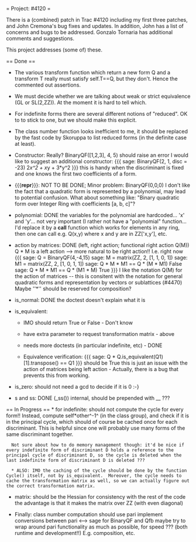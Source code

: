 = Project: #4120 =

There is a (combined) patch in Trac #4120 including my first three patches, and John Cremona's bug fixes and updates.  In addition, John has a list of concerns and bugs to be addressed.  Gonzalo Tornaria has additional comments and suggestions.

This project addresses (some of) these.

== Done ==

  * The various transform function which return a new form Q and a transform T really must satisfy self.T==Q, but they don't. Hence the commented out assertions.

  * We must decide whether we are talking about weak or strict equivalence (GL or SL(2,ZZ)). At the moment it is hard to tell which.

  * For indefinite forms there are several different notions of "reduced". OK to to stick to one, but we should make this explicit.

  * The class number function looks inefficient to me, it should be replaced by the fast code by Skoruppa to list reduced forms (in the definite case at least).

  * Constructor: Really?
      BinaryQF([1,2,3], 4, 5) should raise an error I would like to suggest an additional constructor:
{{{
              sage: BinaryQF(2, 1, disc = -23)
              2*x^2 + x*y + 3*y^2
}}}
      this is handy when the discriminant is fixed and one knows the first two coefficients of a form.

  * {{{__repr__}}}: NOT TO BE DONE; Minor problem: BinaryQF(0,0,0)
      I don't like the fact that a quadratic form is represented by a polynomial, may lead to potential confusion.  What about something like: "Binary quadratic form over Integer Ring with coefficients [a, b, c]"?

  * polynomial: DONE
      the variables for the polynomial are hardcoded... 'x' and 'y'... not very important (I rather not have a "polynomial" function... I'd replace it by a __call__ function which works for elements in any ring, then one can call e.g. Q(x,y) where x and y are in ZZ['x,y'], etc.

  * action by matrices: DONE (left, right action; functional right action Q(M))
      Q * M is a left action --> more natural to be right action!!  I.e. right now
{{{
          sage: Q = BinaryQF(4,-4,15)
          sage: M = matrix(ZZ, 2, [1, 1, 0, 1])
          sage: M1 = matrix(ZZ, 2, [1, 0, 1, 1])
          sage: Q * M * M1 == Q * (M * M1)
          False
          sage: Q * M * M1 == Q * (M1 * M)
          True
}}}
      I like the notation Q(M) for the action of matrices -- this is consitent with the notation for general quadratic forms and representation by vectors or sublattices (#4470) Maybe ''*'' should be reserved for composition?

  * is_normal: DONE
      the doctest doesn't explain what it is

  * is_equivalent:

      * IMO should return True or False - Don't know

      * have extra parameter to request transformation matrix - above

      * needs more doctests (in particular indefinite, etc) - DONE

      * Equivalence verification:
{{{
        sage: Q * Q.is_equivalent(Q1)[1].transpose() == Q1
}}}
	should be True this is just an issue with the action of matrices being left action - Actually, there is a bug that prevents this from working.
  * is_zero: should not need a gcd to decide if it is 0  :-}

  * s and ss: DONE (_ss())
      internal, should be prepended with __ ???

== In Progress ==
      * for indefinite: should not compute the cycle for every form!!  Instead, compute self*other^-1^ (in the class group), and check if it is in the principal cycle, which should of course be cached once for each discriminant. This is helpful since one will probably use many forms of the same discriminant together.

      Not sure about how to do memory management though: it'd be nice if every indefinite form of discriminant D holds a reference to the principal cycle of discriminant D, so the cycle is deleted when the last indefinite form of discriminant D is deleted ???

      * ALSO: IMO the caching of the cycle should be done by the function Cycle() itself, not by is_equivalent.  Moreover, the cycle needs to cache the transformation matrix as well, so we can actually figure out the correct transformation matrix.

  * matrix:
      should be the Hessian for consistency with the rest of the code the advantage is that it makes the matrix over ZZ (with even diagonal)

  * Finally:
      class number computation should use pari implement conversions between pari <--> sage for BinaryQF and Qfb maybe try to wrap around pari functionality as much as possible, for speed ??? (both runtime and development!!)  E.g. composition, etc.
